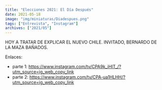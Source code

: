 ```yaml
---
title: "Elecciones 2021: El Día Después"
date: 2021-05-18
image: "img/miniaturas/Diadespues.png"
tags: ["Entrevista", "Instagram"]
archives: ["2021/05"]
---
```



HOY A TRATAR DE EXPLICAR EL NUEVO CHILE. INVITADO, BERNARDO DE LA MAZA BAÑADOS.

Enlaces:
 - parte 1: https://www.instagram.com/tv/CPA9k_iHIT_/?utm_source=ig_web_copy_link
 - parte 2: https://www.instagram.com/tv/CPA-ua1HLHH/?utm_source=ig_web_copy_link